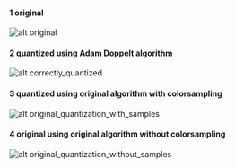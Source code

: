 ﻿#### 1 original

![alt original](docimages/quantization/original.png)

#### 2 quantized using Adam Doppelt algorithm

![alt correctly_quantized](docimages/quantization/correctly_quantized.png)

#### 3 quantized using original algorithm with colorsampling

![alt original_quantization_with_samples](docimages/quantization/original_quantization_with_samples.png)

#### 4 original using original algorithm without colorsampling

![alt original_quantization_without_samples](docimages/quantization/original_quantization_without_samples.png)
